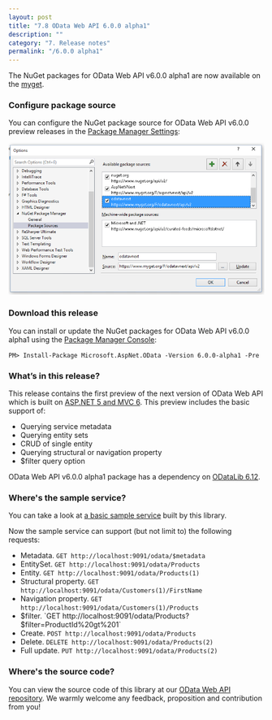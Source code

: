 ```yaml
---
layout: post
title: "7.8 OData Web API 6.0.0 alpha1"
description: ""
category: "7. Release notes"
permalink: "/6.0.0 alpha1"
---
```

The NuGet packages for OData Web API v6.0.0 alpha1 are now available on the [myget](https://www.myget.org/F/odatavnext/api/v2).

### Configure package source
You can configure the NuGet package source for OData Web API v6.0.0 preview releases in the [Package Manager Settings](http://docs.nuget.org/Consume/Package-Manager-Dialog):

![](../assets/07-06-package-src.png)

### Download this release
You can install or update the NuGet packages for OData Web API v6.0.0 alpha1 using the [Package Manager Console](http://docs.nuget.org/docs/start-here/using-the-package-manager-console):

```
PM> Install-Package Microsoft.AspNet.OData -Version 6.0.0-alpha1 -Pre
```

### What’s in this release?
This release contains the first preview of the next version of OData Web API which is built on [ASP.NET 5 and MVC 6](http://www.asp.net/vnext). This preview includes the basic support of:

 - Querying service metadata
 - Querying entity sets
 - CRUD of single entity
 - Querying structural or navigation property
 - $filter query option
 
OData Web API v6.0.0 alpha1 package has a dependency on [ODataLib 6.12](https://www.nuget.org/packages/Microsoft.OData.Core/6.12.0).

### Where's the sample service?
You can take a look at [a basic sample service](https://github.com/OData/WebApi/tree/v6.0.0-alpha1/vNext/samples/ODataSample.Web) built by this library.

Now the sample service can support (but not limit to) the following requests:

 - Metadata. `GET http://localhost:9091/odata/$metadata`
 - EntitySet. `GET http://localhost:9091/odata/Products`
 - Entity. `GET http://localhost:9091/odata/Products(1)`
 - Structural property. `GET http://localhost:9091/odata/Customers(1)/FirstName`
 - Navigation property. `GET http://localhost:9091/odata/Customers(1)/Products`
 - $filter. `GET http://localhost:9091/odata/Products?$filter=ProductId%20gt%201`
 - Create. `POST http://localhost:9091/odata/Products`
 - Delete. `DELETE http://localhost:9091/odata/Products(2)`
 - Full update. `PUT http://localhost:9091/odata/Products(2)`

### Where's the source code?
You can view the source code of this library at our [OData Web API repository](https://github.com/OData/WebApi/tree/v6.0.0-alpha1/vNext). We warmly welcome any feedback, proposition and contribution from you!